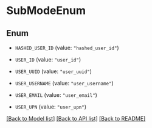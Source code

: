 # SubModeEnum

## Enum


* `HASHED_USER_ID` (value: `"hashed_user_id"`)

* `USER_ID` (value: `"user_id"`)

* `USER_UUID` (value: `"user_uuid"`)

* `USER_USERNAME` (value: `"user_username"`)

* `USER_EMAIL` (value: `"user_email"`)

* `USER_UPN` (value: `"user_upn"`)


[[Back to Model list]](../README.md#documentation-for-models) [[Back to API list]](../README.md#documentation-for-api-endpoints) [[Back to README]](../README.md)


